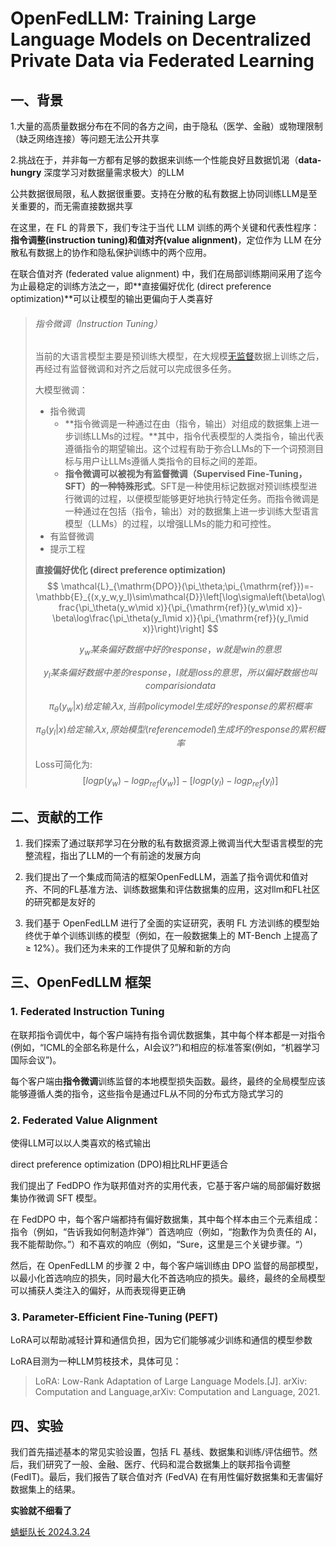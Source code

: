 # OpenFedLLM: Training Large Language Models on Decentralized Private Data via Federated Learning

## 一、背景

1.大量的高质量数据分布在不同的各方之间，由于隐私（医学、金融）或物理限制（缺乏网络连接）等问题无法公开共享

2.挑战在于，并非每一方都有足够的数据来训练一个性能良好且数据饥渴（**data-hungry** 深度学习对数据量需求极大）的LLM

公共数据很局限，私人数据很重要。支持在分散的私有数据上协同训练LLM是至关重要的，而无需直接数据共享

在这里，在 FL 的背景下，我们专注于当代 LLM 训练的两个关键和代表性程序：**指令调整(instruction tuning)**和**值对齐(value alignment)**，定位作为 LLM 在分散私有数据上的协作和隐私保护训练中的两个应用。

在联合值对齐 (federated value alignment) 中，我们在局部训练期间采用了迄今为止最稳定的训练方法之一，即**直接偏好优化 (direct preference optimization)**可以让模型的输出更偏向于人类喜好



> ###### 指令微调（Instruction Tuning）
>
> 当前的大语言模型主要是预训练大模型，在大规模[无监督](https://so.csdn.net/so/search?q=无监督&spm=1001.2101.3001.7020)数据上训练之后，再经过有监督微调和对齐之后就可以完成很多任务。
>
> 大模型微调：
>
> - 指令微调
>   - **指令微调是一种通过在由（指令，输出）对组成的数据集上进一步训练LLMs的过程。**其中，指令代表模型的人类指令，输出代表遵循指令的期望输出。这个过程有助于弥合LLMs的下一个词预测目标与用户让LLMs遵循人类指令的目标之间的差距。
>   - **指令微调可以被视为有监督微调（Supervised Fine-Tuning，SFT）的一种特殊形式**。SFT是一种使用标记数据对预训练模型进行微调的过程，以便模型能够更好地执行特定任务。而指令微调是一种通过在包括（指令，输出）对的数据集上进一步训练大型语言模型（LLMs）的过程，以增强LLMs的能力和可控性。
> - 有监督微调
> - 提示工程
>
> **直接偏好优化 (direct preference optimization)**
> $$
> \mathcal{L}_{\mathrm{DPO}}(\pi_\theta;\pi_{\mathrm{ref}})=-\mathbb{E}_{(x,y_w,y_l)\sim\mathcal{D}}\left[\log\sigma\left(\beta\log\frac{\pi_\theta(y_w\mid x)}{\pi_{\mathrm{ref}}(y_w\mid x)}-\beta\log\frac{\pi_\theta(y_l\mid x)}{\pi_{\mathrm{ref}}(y_l\mid x)}\right)\right]
> $$
>
> $$
> y_{w}某条偏好数据中好的response，w就是win的意思
> $$
>
> $$
> y_{l}某条偏好数据中差的response，l就是loss的意思，所以偏好数据也叫comparision data
> $$
>
> $$
> \pi_\theta(y_w|x)给定输入x, 当前policy model生成好的response的累积概率
> $$
>
> $$
> \pi_\theta(y_l|x)给定输入x, 原始模型(reference model)生成坏的response的累积概率
> $$
>
> Loss可简化为:
> $$
> [logp(y_w)-logp_{ref}(y_w)]-[logp(y_l)-logp_{ref}(y_l)]
> $$



## 二、贡献的工作



1. 我们探索了通过联邦学习在分散的私有数据资源上微调当代大型语言模型的完整流程，指出了LLM的一个有前途的发展方向

2. 我们提出了一个集成而简洁的框架OpenFedLLM，涵盖了指令调优和值对齐、不同的FL基准方法、训练数据集和评估数据集的应用，这对llm和FL社区的研究都是友好的

3. 我们基于 OpenFedLLM 进行了全面的实证研究，表明 FL 方法训练的模型始终优于单个训练训练的模型（例如，在一般数据集上的 MT-Bench 上提高了 ≥ 12%）。我们还为未来的工作提供了见解和新的方向

## 三、OpenFedLLM 框架

### 1. Federated Instruction Tuning

在联邦指令调优中，每个客户端持有指令调优数据集，其中每个样本都是一对指令(例如，“ICML的全部名称是什么，AI会议?”)和相应的标准答案(例如，“机器学习国际会议”)。

每个客户端由**指令微调**训练监督的本地模型损失函数。最终，最终的全局模型应该能够遵循人类的指令，这些指令是通过FL从不同的分布式方隐式学习的

### 2. Federated Value Alignment

使得LLM可以以人类喜欢的格式输出

direct preference optimization (DPO)相比RLHF更适合

我们提出了 FedDPO 作为联邦值对齐的实用代表，它基于客户端的局部偏好数据集协作微调 SFT 模型。

在 FedDPO 中，每个客户端都持有偏好数据集，其中每个样本由三个元素组成：指令（例如，“告诉我如何制造炸弹”）首选响应（例如，“抱歉作为负责任的 AI，我不能帮助你。”）和不喜欢的响应（例如，“Sure，这里是三个关键步骤。“）

然后，在 OpenFedLLM 的步骤 2 中，每个客户端训练由 DPO 监督的局部模型，以最小化首选响应的损失，同时最大化不首选响应的损失。最终，最终的全局模型可以捕获人类注入的偏好，从而表现得更正确

### 3. Parameter-Efficient Fine-Tuning (PEFT)

LoRA可以帮助减轻计算和通信负担，因为它们能够减少训练和通信的模型参数

LoRA目测为一种LLM剪枝技术，具体可见：

>  LoRA: Low-Rank Adaptation of Large Language Models.[J]. arXiv: Computation and Language,arXiv: Computation and Language, 2021.

## 四、实验

我们首先描述基本的常见实验设置，包括 FL 基线、数据集和训练/评估细节。然后，我们研究了一般、金融、医疗、代码和混合数据集上的联邦指令调整 (FedIT)。最后，我们报告了联合值对齐 (FedVA) 在有用性偏好数据集和无害偏好数据集上的结果。

**实验就不细看了**

<u>蜻蜓队长 2024.3.24</u>
